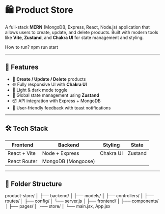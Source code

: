 # 🛍️ Product Store

A full-stack **MERN** (MongoDB, Express, React, Node.js) application that allows users to create, update, and delete products. Built with modern tools like **Vite**, **Zustand**, and **Chakra UI** for state management and styling.

How to run? 
npm run start

---

## 🚀 Features

- 🧾 **Create / Update / Delete** products
- 🌐 Fully responsive UI with **Chakra UI**
- 🌙 Light & dark mode toggle
- 🧠 Global state management using **Zustand**
- 📦 API integration with Express + MongoDB
- 🎯 User-friendly feedback with toast notifications

---

## 🛠️ Tech Stack

| Frontend       | Backend       | Styling    | State     |
|----------------|---------------|------------|-----------|
| React + Vite   | Node + Express| Chakra UI  | Zustand   |
| React Router   | MongoDB (Mongoose) |         |           |

---

## 📁 Folder Structure

product-store/
│
├── backend/
│ ├── models/
│ ├── controllers/
│ ├── routes/
│ ├── config/
│ └── server.js
│
├── frontend/
│ ├── components/
│ ├── pages/
│ ├── store/
│ └── main.jsx, App.jsx
